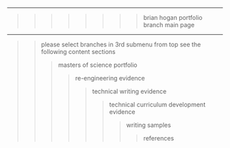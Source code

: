 ----------
>>>> >>>> brian hogan portfolio branch main page
----------
>> please select branches in 3rd submenu from top see the following content sections
>>> masters of science portfolio
>>>> re-engineering evidence
>>>>> technical writing evidence
>>>>>> technical curriculum development evidence
>>>>>>> writing samples
>>>>>>>> references
